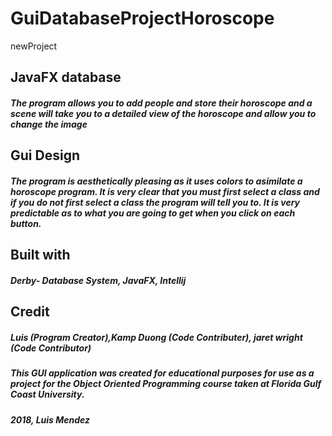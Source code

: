# GuiDatabaseProjectHoroscope
newProject

## JavaFX database
##### The program allows you to add people and store their horoscope and a scene will take you to a detailed view of the horoscope and allow you to change the image

## Gui Design
##### The program is aesthetically pleasing as it uses colors to asimilate a horoscope program. It is very clear that you must first select a class and if you do not first select a class the program will tell you to. It is very predictable as to what you are going to get when you click on each button.

## Built with
##### Derby- Database System, JavaFX, Intellij

## Credit
##### Luis (Program Creator),Kamp Duong (Code Contributer), jaret wright (Code Contributor)

##### This GUI application was created for educational purposes for use as a project for the Object Oriented Programming course taken at Florida Gulf Coast University. 
##### 2018, Luis Mendez
